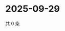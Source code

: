 # 2025-09-29

共 0 条

<!-- BEGIN ZHIHUVIDEO -->
<!-- 最后更新时间 Mon Sep 29 2025 19:09:43 GMT+0800 (China Standard Time) -->

<!-- END ZHIHUVIDEO -->
